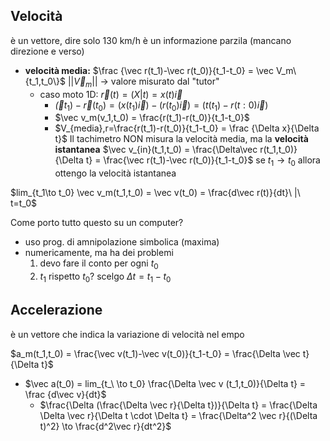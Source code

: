 ## Velocità
è un vettore, dire solo 130 km/h è un informazione parzila (mancano direzione e verso)
- **velocità media:** $\frac {\vec r(t_1)-\vec r(t_0)}{t_1-t_0} = \vec V_m\{t_1,t_0\}$ $||\vec V_m||$ -> valore misurato dal "tutor"
	- caso moto 1D: $\vec r(t)=(X|t) = x(t)\vec i$
		- $\vec(t_1)-\vec r(t_0) = (x(t_1)\vec i)-(r(t_0)\vec i) = (t(t_1)-r(t:0)\vec i)$
		- $\vec v_m(v_1,t_0) = \frac{r(t_1)-r(t_0)}{t_1-t_0}$
		- $V_{media},r=\frac{r(t_1)-r(t_0)}{t_1-t_0} = \frac {\Delta x}{\Delta t}$
Il tachimetro NON misura la velocità media, ma la **velocità istantanea**
$\vec v_{in}(t_1,t_0) = \frac{\Delta\vec r(t_1,t_0)}{\Delta t} = \frac{\vec r(t_1)-\vec r(t_0)}{t_1-t_0}$
se $t_1 \to t_0$ allora ottengo la velocità istantanea

$lim_{t_1\to t_0} \vec v_m(t_1,t_0) = \vec v(t_0) = \frac{d\vec r(t)}{dt}\ |\ t=t_0$ 

Come porto tutto questo su un computer?
- uso prog. di amnipolazione simbolica (maxima)
- numericamente, ma ha dei problemi
	1. devo fare il conto per ogni $t_0$
	2. $t_1$ rispetto $t_0$? scelgo $\Delta t = t_1 - t_0$

## Accelerazione
è un vettore che indica la variazione di velocità nel empo

$a_m(t_1,t_0) = \frac{\vec v(t_1)-\vec v(t_0)}{t_1-t_0} = \frac{\Delta \vec t}{\Delta t}$
- $\vec a(t_0) = lim_{t_\ \to t_0} \frac{\Delta \vec v (t_1,t_0)}{\Delta t} = \frac {d\vec v}{dt}$
	- $\frac{\Delta (\frac{\Delta \vec r}{\Delta t})}{\Delta t} = \frac{\Delta \Delta \vec r}{\Delta t \cdot \Delta t} = \frac{\Delta^2 \vec r}{(\Delta t)^2} \to \frac{d^2\vec r}{dt^2}$ 